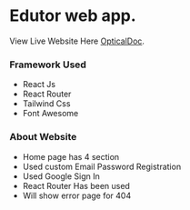 # Edutor web app.

View Live Website Here  [OpticalDoc](https://opticaldoc-5daeb.firebaseapp.com/).

### Framework Used
* React Js
* React Router
* Tailwind Css
* Font Awesome

### About Website
* Home page has 4 section 
* Used custom Email Password Registration
* Used Google Sign In
* React Router Has been used
* Will show error page for 404 
#